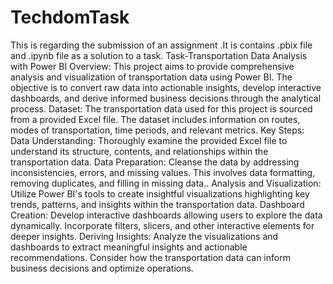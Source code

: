 # TechdomTask
This is regarding the submission of an assignment .It is contains .pbix file and .ipynb file as a solution to a task.
Task-Transportation Data Analysis with Power BI
Overview:
This project aims to provide comprehensive analysis and visualization of transportation data using Power BI. The objective is to convert raw data into actionable insights, develop interactive dashboards, and derive informed business decisions through the analytical process.
Dataset:
The transportation data used for this project is sourced from a provided Excel file. The dataset includes information on routes, modes of transportation, time periods, and relevant metrics.
Key Steps:
Data Understanding: Thoroughly examine the provided Excel file to understand its structure, contents, and relationships within the transportation data.
Data Preparation: Cleanse the data by addressing inconsistencies, errors, and missing values. This involves data formatting, removing duplicates, and filling in missing data..
Analysis and Visualization: Utilize Power BI's tools to create insightful visualizations highlighting key trends, patterns, and insights within the transportation data.
Dashboard Creation: Develop interactive dashboards allowing users to explore the data dynamically. Incorporate filters, slicers, and other interactive elements for deeper insights.
Deriving Insights: Analyze the visualizations and dashboards to extract meaningful insights and actionable recommendations. Consider how the transportation data can inform business decisions and optimize operations.
